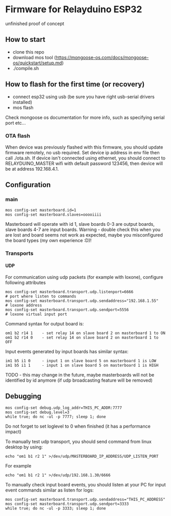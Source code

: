 # Firmware for Relayduino ESP32

unfinished proof of concept

## How to start
- clone this repo
- download mos tool (https://mongoose-os.com/docs/mongoose-os/quickstart/setup.md)
- ./compile.sh

## How to flash for the first time (or recovery)
- connect esp32 using usb (be sure you have right usb-serial drivers installed)
- mos flash

Check mongoose os documentation for more info, such as specifying serial port etc...

### OTA flash
When device was previously flashed with this firmware, you should update firmware remotely, no usb required. Set device ip address in env file then call ./ota.sh. If device isn't connected using ethernet, you should connect to RELAYDUINO_MASTER wifi with default password 123456, then device will be at address 192.168.4.1.

## Configuration

### main
    mos config-set masterboard.id=1
    mos config-set masterboard.slaves=ooooiiii   

Masterboard will operate with id 1, slave boards 0-3 are output boards, slave boards 4-7 are input boards. Warning - double check this when you are lost and board seems not work as expected, maybe you misconfigured the board types (my own experience :D)!

### Transports
#### UDP
For communication using udp packets (for example with loxone), configure following attributes

    mos config-set masterboard.transport.udp.listenport=6666              # port where listen to commands
    mos config-set masterboard.transport.udp.sendaddress="192.168.1.55"   # loxone address
    mos config-set masterboard.transport.udp.sendport=5556                # loxone virtual input port

Command syntax for output board is:

    om1 b2 r14 1    - set relay 14 on slave board 2 on masterboard 1 to ON
    om1 b2 r14 0    - set relay 14 on slave board 2 on masterboard 1 to OFF

Input events generated by input boards has similar syntax:

    im1 b5 i1 0     - input 1 on slave board 5 on masterboard 1 is LOW
    im1 b5 i1 1     - input 1 on slave board 5 on masterboard 1 is HIGH

TODO - this may change in the future, maybe masterboards will not be identified by id anymore (if udp broadcasting feature will be removed)


## Debugging

    mos config-set debug.udp_log_addr=THIS_PC_ADDR:7777
    mos config-set debug.level=3
    while true; do nc -ul -p 7777; sleep 1; done

Do not forget to set loglevel to 0 when finished (it has a performance impact)

To manually test udp transport, you should send command from linux desktop by using:

    echo "om1 b1 r2 1" >/dev/udp/MASTERBOARD_IP_ADDRESS/UDP_LISTEN_PORT

For example

    echo "om1 b1 r2 1" >/dev/udp/192.168.1.30/6666

To manually check input board events, you should listen at your PC for input event commands similar as listen for logs:

    mos config-set masterboard.transport.udp.sendaddress="THIS_PC_ADDRESS"
    mos config-set masterboard.transport.udp.sendport=3333
    while true; do nc -ul -p 3333; sleep 1; done

